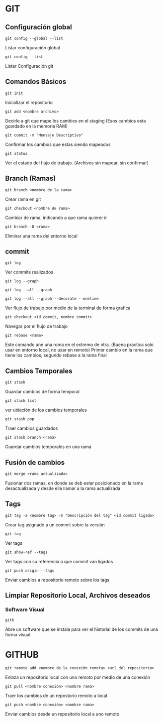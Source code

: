 # GIT

## Configuración global
```
git config --global --list
```
Listar configuración global
```
git config --list
```
Listar Configuración git


## Comandos Básicos
```
git init
```
Inicializar el repositorio

```
git add <nombre archivo>
```
Decirle a git que mape los cambies en el staging (Esos cambios esta guardado en la memoria RAM)

```
git commit -m "Mensaje Descriptivo"
```
Confirmar los cambios que estas siendo mapeados

```
git status
```
Ver el estado del flujo de trabajo. (Archivos sin mapear, sin confirmar)
## Branch (Ramas)
```
git branch <nombre de la rama>
```
Crear rama en git

```
git checkout <nombre de rama>
```
Cambiar de rama, indicando a que rama quierer ir

```
git branch -D <rama>
```
Eliminar una rama del entorno local
## commit

```
git log
```
Ver commits realizados
```
git log --graph  
```
```
git log --all --graph 
```
```
git log --all --graph --decorate --oneline 
```
Ver flujo de trabajo por medio de la terminal de forma grafica

```
git checkout <id commit, nombre commit>
```
Navegar por el flujo de trabajo

```
git rebase <rama>
```
Este comando une una roma en el extremo de otra. (Buena practica solo usar en entorno local, no usar en remoto) 
Primer cambio en la rama que tiene los cambios, segundo rebase a la rama final

## Cambios Temporales
```
git stash
```
Guardar cambios de forma temporal
```
git stash list
```
ver ubiación de los cambios temporales
```
git stash pop
```
Traer cambios guardados
```
git stash branch <rama>
```
Guardar cambios temporales en una rama
## Fusión de cambios
```
git merge <rama actualizada>
```
Fusionar dos ramas, en donde se deb estar posicionado en la rama desactualizada y desde ella llamar a la rama actualizada
## Tags
```
git tag -a <nombre tag> -m "Descripción del tag" <id commit ligado>
```
Crear tag asignado a un commit sobre la versión

```
git tag
```
Ver tags

```
git show-ref --tags
```
Ver tags con su referencia a que commit van ligados
```
git push origin --tags
```
Enviar cambios a repositorio remoto sobre los tags


## Limpiar Repositorio Local, Archivos deseados

### Software Visual
```
gitk
```
Abre un software que se instala para ver el historial de los commits de una forma visual
# GITHUB
```
git remote add <nombre de la conexión remota> <url del repositorio>
```
Enlaza un repositorio local con uno remoto por medio de una conexión

```
git pull <nombre conexión> <nombre rama>
```
Traer los cambios de un repostorio remoto a local
```
git push <nombre conexión> <nombre rama>
```
Enviar cambios desde un repositorio local a uno remoto